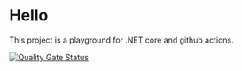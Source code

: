 # Hello

This project is a playground for .NET core and github actions.

[![Quality Gate Status](https://sonarcloud.io/api/project_badges/measure?project=patstha_mydotnet&metric=alert_status)](https://sonarcloud.io/summary/new_code?id=patstha_mydotnet)
